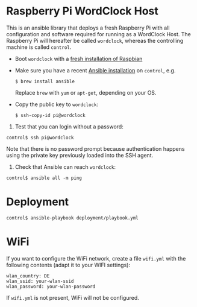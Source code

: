 # Raspberry Pi WordClock Host

This is an ansible library that deploys a fresh Raspberry Pi with all configuration and software required for running as a WordClock Host. The Raspberry Pi will hereafter be called `wordclock`, whereas the controlling machine is called `control`.

* Boot `wordclock` with a [fresh installation of Raspbian](https://www.raspberrypi.org/downloads/raspbian/)

* Make sure you have a recent [Ansible installation](http://docs.ansible.com/ansible/intro_installation.html) on `control`, e.g.

  ```
  $ brew install ansible
  ```

  Replace `brew` with `yum` or `apt-get`, depending on your OS.

* Copy the public key to `wordclock`:

  ```
  $ ssh-copy-id pi@wordclock
  ```

1. Test that you can login without a password:

  ```
  control$ ssh pi@wordclock
  ```

  Note that there is no password prompt because authentication happens using the private key previously loaded into the SSH agent.

1. Check that Ansible can reach `wordclock`:

  ```
  control$ ansible all -m ping
  ```

# Deployment

```
control$ ansible-playbook deployment/playbook.yml
```

# WiFi

If you want to configure the WiFi network, create a file `wifi.yml` with the following contents (adapt it to your WIFI settings):

```
wlan_country: DE
wlan_ssid: your-wlan-ssid
wlan_password: your-wlan-password
```

If `wifi.yml` is not present, WiFi will not be configured.

